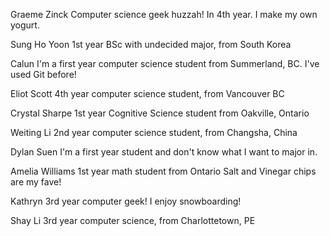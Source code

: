 Graeme Zinck
Computer science geek huzzah! In 4th year.
I make my own yogurt.

Sung Ho Yoon
1st year BSc with undecided major, from South Korea

Calun
I'm a first year computer science student from Summerland, BC.
I've used Git before!

Eliot Scott
4th year computer science student, from Vancouver BC

Crystal Sharpe
1st year Cognitive Science student from Oakville, Ontario

Weiting Li
2nd year computer science student, from Changsha, China

Dylan Suen
I'm a first year student and don't know what I want to major in.

Amelia Williams
1st year math student from Ontario
Salt and Vinegar chips are my fave!

Kathryn
3rd year computer geek!
I enjoy snowboarding!

Shay Li
3rd year computer science, from Charlottetown, PE
